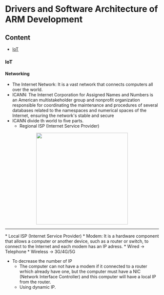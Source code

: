 # Drivers and Software Architecture of ARM Development



## Content
* [IoT](IoT)



### IoT
#### Networking 
* The Internet Network: It is a vast network that connects computers all over the world.
* ICANN: The Internet Corporation for Assigned Names and Numbers is an American multistakeholder group and nonprofit organization responsible for coordinating the maintenance and procedures of several databases related to the namespaces and numerical spaces of the Internet, ensuring the network's stable and secure 
* ICANN divide th world to five parts.
  * Regional ISP (Internet Service Provider)
<div align='center'>
<img height="300px" src="https://user-images.githubusercontent.com/38363762/163664771-ea8ded89-7990-46e3-90d3-3f1711099c6a.png">
<hr/>
</div>
  * Local ISP (Internet Service Provider)
* Modem: It is a hardware component that allows a computer or another device, such as a router or switch, to connect to the Internet and each modem has an IP adress.
  * Wired -> Telephone
  * Wireless -> 3G/4G/5G

* To decrease the number of IP
  * The computer can not have a modem if it connected to a router wrhich already have one, but the computer must  have a NIC (Network Interface Controller) and this computer will have a local IP from the router.
  * Using dynamic IP.
 
 

